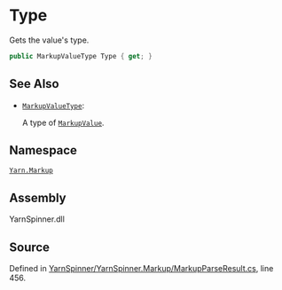 # Type

Gets the value's type.

```csharp
public MarkupValueType Type { get; }
```

## See Also

* [`MarkupValueType`](../markupvaluetype/): 

  A type of [`MarkupValue`](./).

## Namespace

[`Yarn.Markup`](../)

## Assembly

YarnSpinner.dll

## Source

Defined in [YarnSpinner/YarnSpinner.Markup/MarkupParseResult.cs](https://github.com/YarnSpinnerTool/YarnSpinner//blob/develop/YarnSpinner/YarnSpinner.Markup/MarkupParseResult.cs#L456), line 456.

